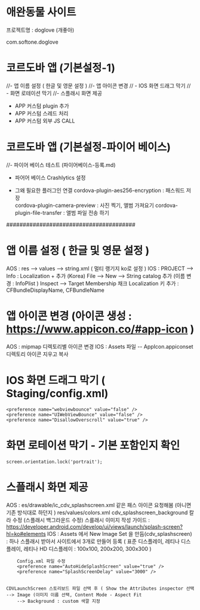 

# 애완동물 사이트
프로젝트명 : doglove (개좋아)

com.softone.doglove

# 코르도바 앱 (기본설정-1)
//- 앱 이름 설정 ( 한글 및 영문 설정 )
//- 앱 아이콘 변경
// - IOS 화면 드래그 막기 
// - 화면 로테이션 막기 
//- 스플래시 화면 제공
 
- APP 커스텀 plugin 추가 
- APP 커스텀 스레드 처리
- APP 커스텀 외부 JS CALL



# 코르도바 앱 (기본설정-파이어 베이스)
//- 파이어 베이스 테스트 (파이어베이스-등록.md)
- 파어어 베이스 Crashlytics 설정


- 그왜 필요한 플러그인 연결
cordova-plugin-aes256-encryption : 패스워드 저장  
cordova-plugin-camera-preview : 사진 찍기, 앨범 가져요기
cordova-plugin-file-transfer : 앨범 파일 전송 하기 





#######################################
# 앱 이름 설정 ( 한글 및 영문 설정 )
 AOS : res --> values --> string.xml ( 멀티 랭기지 ko로 설정 )
 IOS : 
       PROJECT --> Info : Localization + 추가 (Korea)
       File --> New --> String catalog 추가 (이름 변경 : InfoPlist ) 
       Inspect --> Target Membership 채크 
       Localization 키 추가 : CFBundleDisplayName, CFBundleName

# 앱 아이콘 변경 (아이콘 생성 :  https://www.appicon.co/#app-icon )
 AOS : mipmap 디렉토리별 아이콘 변경
 IOS : Assets 파일 -- AppIcon.appiconset 디렉토리 아이콘 지우고 복사


# IOS 화면 드래그 막기 ( Staging/config.xml)
    <preference name="webviewbounce" value="false" />
    <preference name="UIWebViewBounce" value="false" />
    <preference name="DisallowOverscroll" value="true" />

# 화면 로테이션 막기  - 기본 포함인지 확인 
    screen.orientation.lock('portrait');


# 스플래시 화면 제공

 AOS : es/drawable/ic_cdv_splashscreen.xml 같은 패스 아이콘 요청해봄 (아니면 기존 방식대로 하던지 )
       res/values/colors.xml cdv_splashscreen_background  칼라 수정 (스플래시 백그라운드 수정)
       스를래시 이미지 작성 가이드 :  https://developer.android.com/develop/ui/views/launch/splash-screen?hl=ko#elements
 IOS : Assets 에서 New Image Set 을 만듬(cdv_splashscreen) : 
       하나 스플래시 받아서 사이트에서 3개로 만들어 등록 
       ( 표준 디스플레이,  레티나 디스플레이, 레티나 HD 디스플레이 : 100x100, 200x200, 300x300 )
       
        Config.xml 파일 수정
        <preference name="AutoHideSplashScreen" value="true" />
        <preference name="SplashScreenDelay" value="3000" />


	CDVLaunchScreen 스토리보드 파일 선택 후 ( Show the Attributes inspector 선택 
	--> Image (이미지 이름 선택, Content Mode - Aspect Fit 
        --> Background : custom 색깔 지정

